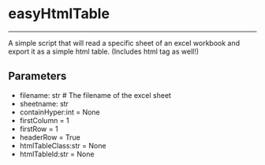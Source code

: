 # easyHtmlTable
***
A simple script that will read a specific sheet of an excel workbook and export it as a simple html table. (Includes html tag as well!)

## Parameters
- filename: str # The filename of the excel sheet
- sheetname: str
- containHyper:int = None
- firstColumn = 1
- firstRow = 1
- headerRow = True
- htmlTableClass:str = None
- htmlTableId:str = None
